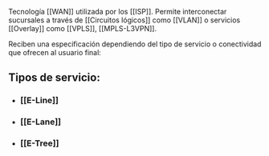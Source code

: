 Tecnología [[WAN]] utilizada por los [[ISP]]. Permite interconectar sucursales a través de [[Circuitos lógicos]] como [[VLAN]] o servicios [[Overlay]] como [[VPLS]], [[MPLS-L3VPN]].

Reciben una especificación dependiendo del tipo de servicio o conectividad que ofrecen al usuario final:

## Tipos de servicio:
- ### [[E-Line]]
- ### [[E-Lane]]
- ### [[E-Tree]]